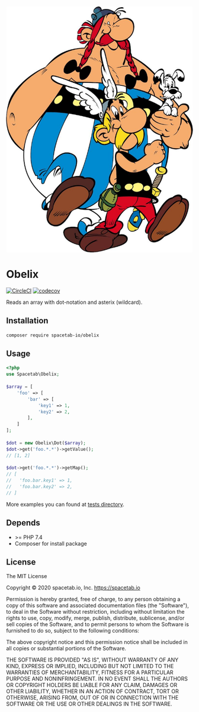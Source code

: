 <p align="center">
    <img src="https://raw.githubusercontent.com/spacetab-io/obelix-php/master/obelix.jpg" alt="Obelix, Asterix and Idefix.">
</p>

Obelix 
======

[![CircleCI](https://circleci.com/gh/spacetab-io/obelix-php/tree/master.svg?style=svg)](https://circleci.com/gh/spacetab-io/obelix-php/tree/master)
[![codecov](https://codecov.io/gh/spacetab-io/obelix-php/branch/master/graph/badge.svg)](https://codecov.io/gh/spacetab-io/obelix-php)

Reads an array with dot-notation and asterix (wildcard).

## Installation

```bash
composer require spacetab-io/obelix
```

## Usage

```php
<?php
use Spacetab\Obelix;

$array = [
    'foo' => [
        'bar' => [
            'key1' => 1,
            'key2' => 2,
        ],
    ]
];

$dot = new Obelix\Dot($array);
$dot->get('foo.*.*')->getValue();
// [1, 2]

$dot->get('foo.*.*')->getMap();
// [
//   'foo.bar.key1' => 1,
//   'foo.bar.key2' => 2,
// ]
```

More examples you can found at [tests directory](./tests).

## Depends

* \>= PHP 7.4
* Composer for install package

## License

The MIT License

Copyright © 2020 spacetab.io, Inc. https://spacetab.io

Permission is hereby granted, free of charge, to any person obtaining a copy
of this software and associated documentation files (the "Software"), to deal
in the Software without restriction, including without limitation the rights
to use, copy, modify, merge, publish, distribute, sublicense, and/or sell
copies of the Software, and to permit persons to whom the Software is
furnished to do so, subject to the following conditions:

The above copyright notice and this permission notice shall be included in
all copies or substantial portions of the Software.

THE SOFTWARE IS PROVIDED "AS IS", WITHOUT WARRANTY OF ANY KIND, EXPRESS OR
IMPLIED, INCLUDING BUT NOT LIMITED TO THE WARRANTIES OF MERCHANTABILITY,
FITNESS FOR A PARTICULAR PURPOSE AND NONINFRINGEMENT. IN NO EVENT SHALL THE
AUTHORS OR COPYRIGHT HOLDERS BE LIABLE FOR ANY CLAIM, DAMAGES OR OTHER
LIABILITY, WHETHER IN AN ACTION OF CONTRACT, TORT OR OTHERWISE, ARISING FROM,
OUT OF OR IN CONNECTION WITH THE SOFTWARE OR THE USE OR OTHER DEALINGS IN
THE SOFTWARE.

